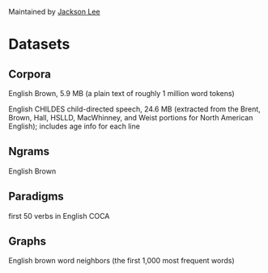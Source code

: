 Maintained by [Jackson Lee](http://jacksonllee.com/)

Datasets
========

Corpora
-------

English Brown, 5.9 MB (a plain text of roughly 1 million word tokens)

English CHILDES child-directed speech, 24.6 MB (extracted from the Brent, Brown, Hall, HSLLD, MacWhinney, and Weist portions for North American English); includes age info for each line

Ngrams
------

English Brown


Paradigms
---------

first 50 verbs in English COCA


Graphs
------

English brown word neighbors (the first 1,000 most frequent words)



